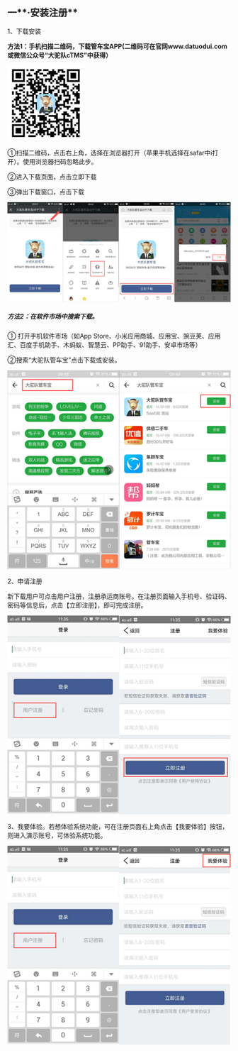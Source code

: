## 一**·安装注册**

1、下载安装

**方法1：手机扫描二维码，下载管车宝APP\(二维码可在官网www.datuodui.com或微信公众号“大驼队cTMS”中获得）**

![](/nassets/g1-2.png)

①扫描二维码，点击右上角，选择在浏览器打开（苹果手机选择在safar中i打开）。使用浏览器扫码忽略此步。

②进入下载页面，点击立即下载

③弹出下载窗口，点击下载

![](/nassets/g1-5.png)

##### 方法2：在软件市场中搜索下载。

① 打开手机软件市场（如App Store、小米应用商城、应用宝、豌豆荚、应用汇、百度手机助手、木蚂蚁、智慧云、PP助手、91助手、安卓市场等）

②搜索“大驼队管车宝”点击下载或安装。

![](/nassets/g1-6.png)

2、申请注册

新下载用户可点击用户注册，注册承运商账号。在注册页面输入手机号、验证码、密码等信息后，点击【立即注册】，即可完成注册。

![](/nassets/g1-14.png)



3、我要体验。若想体验系统功能，可在注册页面右上角点击【我要体验】按钮，则进入演示账号，可体验系统功能。

![](/nassets/g1-15.png)



